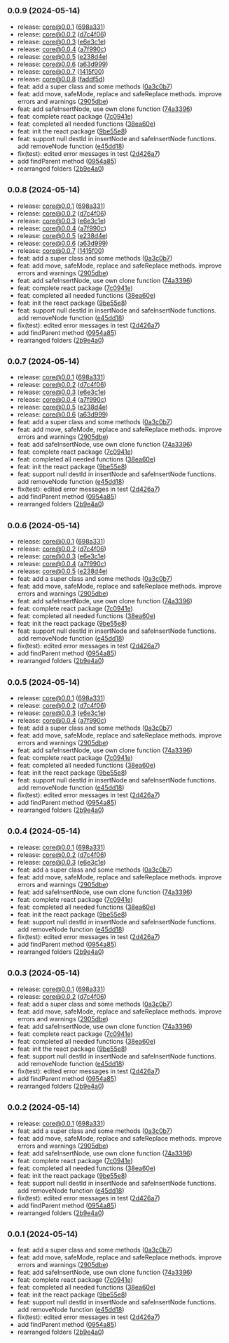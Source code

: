 ## <small>0.0.9 (2024-05-14)</small>

* release: core@0.0.1 ([698a331](https://github.com/alirezahematidev/categorizr/commit/698a331))
* release: core@0.0.2 ([d7c4f06](https://github.com/alirezahematidev/categorizr/commit/d7c4f06))
* release: core@0.0.3 ([e6e3c1e](https://github.com/alirezahematidev/categorizr/commit/e6e3c1e))
* release: core@0.0.4 ([a7f990c](https://github.com/alirezahematidev/categorizr/commit/a7f990c))
* release: core@0.0.5 ([e238d4e](https://github.com/alirezahematidev/categorizr/commit/e238d4e))
* release: core@0.0.6 ([a63d999](https://github.com/alirezahematidev/categorizr/commit/a63d999))
* release: core@0.0.7 ([1415f00](https://github.com/alirezahematidev/categorizr/commit/1415f00))
* release: core@0.0.8 ([faddf5d](https://github.com/alirezahematidev/categorizr/commit/faddf5d))
* feat: add a super class and some methods ([0a3c0b7](https://github.com/alirezahematidev/categorizr/commit/0a3c0b7))
* feat: add move, safeMode, replace and safeReplace methods. improve errors and warnings ([2905dbe](https://github.com/alirezahematidev/categorizr/commit/2905dbe))
* feat: add safeInsertNode, use own clone function ([74a3396](https://github.com/alirezahematidev/categorizr/commit/74a3396))
* feat: complete react package ([7c0941e](https://github.com/alirezahematidev/categorizr/commit/7c0941e))
* feat: completed all needed functions ([38ea60e](https://github.com/alirezahematidev/categorizr/commit/38ea60e))
* feat: init the react package ([9be55e8](https://github.com/alirezahematidev/categorizr/commit/9be55e8))
* feat: support null destId in insertNode and safeInsertNode functions. add removeNode function ([e45dd18](https://github.com/alirezahematidev/categorizr/commit/e45dd18))
* fix(test): edited error messages in test ([2d426a7](https://github.com/alirezahematidev/categorizr/commit/2d426a7))
* add findParent method ([0954a85](https://github.com/alirezahematidev/categorizr/commit/0954a85))
* rearranged folders ([2b9e4a0](https://github.com/alirezahematidev/categorizr/commit/2b9e4a0))



## <small>0.0.8 (2024-05-14)</small>

* release: core@0.0.1 ([698a331](https://github.com/alirezahematidev/categorizr/commit/698a331))
* release: core@0.0.2 ([d7c4f06](https://github.com/alirezahematidev/categorizr/commit/d7c4f06))
* release: core@0.0.3 ([e6e3c1e](https://github.com/alirezahematidev/categorizr/commit/e6e3c1e))
* release: core@0.0.4 ([a7f990c](https://github.com/alirezahematidev/categorizr/commit/a7f990c))
* release: core@0.0.5 ([e238d4e](https://github.com/alirezahematidev/categorizr/commit/e238d4e))
* release: core@0.0.6 ([a63d999](https://github.com/alirezahematidev/categorizr/commit/a63d999))
* release: core@0.0.7 ([1415f00](https://github.com/alirezahematidev/categorizr/commit/1415f00))
* feat: add a super class and some methods ([0a3c0b7](https://github.com/alirezahematidev/categorizr/commit/0a3c0b7))
* feat: add move, safeMode, replace and safeReplace methods. improve errors and warnings ([2905dbe](https://github.com/alirezahematidev/categorizr/commit/2905dbe))
* feat: add safeInsertNode, use own clone function ([74a3396](https://github.com/alirezahematidev/categorizr/commit/74a3396))
* feat: complete react package ([7c0941e](https://github.com/alirezahematidev/categorizr/commit/7c0941e))
* feat: completed all needed functions ([38ea60e](https://github.com/alirezahematidev/categorizr/commit/38ea60e))
* feat: init the react package ([9be55e8](https://github.com/alirezahematidev/categorizr/commit/9be55e8))
* feat: support null destId in insertNode and safeInsertNode functions. add removeNode function ([e45dd18](https://github.com/alirezahematidev/categorizr/commit/e45dd18))
* fix(test): edited error messages in test ([2d426a7](https://github.com/alirezahematidev/categorizr/commit/2d426a7))
* add findParent method ([0954a85](https://github.com/alirezahematidev/categorizr/commit/0954a85))
* rearranged folders ([2b9e4a0](https://github.com/alirezahematidev/categorizr/commit/2b9e4a0))



## <small>0.0.7 (2024-05-14)</small>

* release: core@0.0.1 ([698a331](https://github.com/alirezahematidev/categorizr/commit/698a331))
* release: core@0.0.2 ([d7c4f06](https://github.com/alirezahematidev/categorizr/commit/d7c4f06))
* release: core@0.0.3 ([e6e3c1e](https://github.com/alirezahematidev/categorizr/commit/e6e3c1e))
* release: core@0.0.4 ([a7f990c](https://github.com/alirezahematidev/categorizr/commit/a7f990c))
* release: core@0.0.5 ([e238d4e](https://github.com/alirezahematidev/categorizr/commit/e238d4e))
* release: core@0.0.6 ([a63d999](https://github.com/alirezahematidev/categorizr/commit/a63d999))
* feat: add a super class and some methods ([0a3c0b7](https://github.com/alirezahematidev/categorizr/commit/0a3c0b7))
* feat: add move, safeMode, replace and safeReplace methods. improve errors and warnings ([2905dbe](https://github.com/alirezahematidev/categorizr/commit/2905dbe))
* feat: add safeInsertNode, use own clone function ([74a3396](https://github.com/alirezahematidev/categorizr/commit/74a3396))
* feat: complete react package ([7c0941e](https://github.com/alirezahematidev/categorizr/commit/7c0941e))
* feat: completed all needed functions ([38ea60e](https://github.com/alirezahematidev/categorizr/commit/38ea60e))
* feat: init the react package ([9be55e8](https://github.com/alirezahematidev/categorizr/commit/9be55e8))
* feat: support null destId in insertNode and safeInsertNode functions. add removeNode function ([e45dd18](https://github.com/alirezahematidev/categorizr/commit/e45dd18))
* fix(test): edited error messages in test ([2d426a7](https://github.com/alirezahematidev/categorizr/commit/2d426a7))
* add findParent method ([0954a85](https://github.com/alirezahematidev/categorizr/commit/0954a85))
* rearranged folders ([2b9e4a0](https://github.com/alirezahematidev/categorizr/commit/2b9e4a0))



## <small>0.0.6 (2024-05-14)</small>

* release: core@0.0.1 ([698a331](https://github.com/alirezahematidev/categorizr/commit/698a331))
* release: core@0.0.2 ([d7c4f06](https://github.com/alirezahematidev/categorizr/commit/d7c4f06))
* release: core@0.0.3 ([e6e3c1e](https://github.com/alirezahematidev/categorizr/commit/e6e3c1e))
* release: core@0.0.4 ([a7f990c](https://github.com/alirezahematidev/categorizr/commit/a7f990c))
* release: core@0.0.5 ([e238d4e](https://github.com/alirezahematidev/categorizr/commit/e238d4e))
* feat: add a super class and some methods ([0a3c0b7](https://github.com/alirezahematidev/categorizr/commit/0a3c0b7))
* feat: add move, safeMode, replace and safeReplace methods. improve errors and warnings ([2905dbe](https://github.com/alirezahematidev/categorizr/commit/2905dbe))
* feat: add safeInsertNode, use own clone function ([74a3396](https://github.com/alirezahematidev/categorizr/commit/74a3396))
* feat: complete react package ([7c0941e](https://github.com/alirezahematidev/categorizr/commit/7c0941e))
* feat: completed all needed functions ([38ea60e](https://github.com/alirezahematidev/categorizr/commit/38ea60e))
* feat: init the react package ([9be55e8](https://github.com/alirezahematidev/categorizr/commit/9be55e8))
* feat: support null destId in insertNode and safeInsertNode functions. add removeNode function ([e45dd18](https://github.com/alirezahematidev/categorizr/commit/e45dd18))
* fix(test): edited error messages in test ([2d426a7](https://github.com/alirezahematidev/categorizr/commit/2d426a7))
* add findParent method ([0954a85](https://github.com/alirezahematidev/categorizr/commit/0954a85))
* rearranged folders ([2b9e4a0](https://github.com/alirezahematidev/categorizr/commit/2b9e4a0))



## <small>0.0.5 (2024-05-14)</small>

* release: core@0.0.1 ([698a331](https://github.com/alirezahematidev/categorizr/commit/698a331))
* release: core@0.0.2 ([d7c4f06](https://github.com/alirezahematidev/categorizr/commit/d7c4f06))
* release: core@0.0.3 ([e6e3c1e](https://github.com/alirezahematidev/categorizr/commit/e6e3c1e))
* release: core@0.0.4 ([a7f990c](https://github.com/alirezahematidev/categorizr/commit/a7f990c))
* feat: add a super class and some methods ([0a3c0b7](https://github.com/alirezahematidev/categorizr/commit/0a3c0b7))
* feat: add move, safeMode, replace and safeReplace methods. improve errors and warnings ([2905dbe](https://github.com/alirezahematidev/categorizr/commit/2905dbe))
* feat: add safeInsertNode, use own clone function ([74a3396](https://github.com/alirezahematidev/categorizr/commit/74a3396))
* feat: complete react package ([7c0941e](https://github.com/alirezahematidev/categorizr/commit/7c0941e))
* feat: completed all needed functions ([38ea60e](https://github.com/alirezahematidev/categorizr/commit/38ea60e))
* feat: init the react package ([9be55e8](https://github.com/alirezahematidev/categorizr/commit/9be55e8))
* feat: support null destId in insertNode and safeInsertNode functions. add removeNode function ([e45dd18](https://github.com/alirezahematidev/categorizr/commit/e45dd18))
* fix(test): edited error messages in test ([2d426a7](https://github.com/alirezahematidev/categorizr/commit/2d426a7))
* add findParent method ([0954a85](https://github.com/alirezahematidev/categorizr/commit/0954a85))
* rearranged folders ([2b9e4a0](https://github.com/alirezahematidev/categorizr/commit/2b9e4a0))



## <small>0.0.4 (2024-05-14)</small>

* release: core@0.0.1 ([698a331](https://github.com/alirezahematidev/categorizr/commit/698a331))
* release: core@0.0.2 ([d7c4f06](https://github.com/alirezahematidev/categorizr/commit/d7c4f06))
* release: core@0.0.3 ([e6e3c1e](https://github.com/alirezahematidev/categorizr/commit/e6e3c1e))
* feat: add a super class and some methods ([0a3c0b7](https://github.com/alirezahematidev/categorizr/commit/0a3c0b7))
* feat: add move, safeMode, replace and safeReplace methods. improve errors and warnings ([2905dbe](https://github.com/alirezahematidev/categorizr/commit/2905dbe))
* feat: add safeInsertNode, use own clone function ([74a3396](https://github.com/alirezahematidev/categorizr/commit/74a3396))
* feat: complete react package ([7c0941e](https://github.com/alirezahematidev/categorizr/commit/7c0941e))
* feat: completed all needed functions ([38ea60e](https://github.com/alirezahematidev/categorizr/commit/38ea60e))
* feat: init the react package ([9be55e8](https://github.com/alirezahematidev/categorizr/commit/9be55e8))
* feat: support null destId in insertNode and safeInsertNode functions. add removeNode function ([e45dd18](https://github.com/alirezahematidev/categorizr/commit/e45dd18))
* fix(test): edited error messages in test ([2d426a7](https://github.com/alirezahematidev/categorizr/commit/2d426a7))
* add findParent method ([0954a85](https://github.com/alirezahematidev/categorizr/commit/0954a85))
* rearranged folders ([2b9e4a0](https://github.com/alirezahematidev/categorizr/commit/2b9e4a0))



## <small>0.0.3 (2024-05-14)</small>

* release: core@0.0.1 ([698a331](https://github.com/alirezahematidev/categorizr/commit/698a331))
* release: core@0.0.2 ([d7c4f06](https://github.com/alirezahematidev/categorizr/commit/d7c4f06))
* feat: add a super class and some methods ([0a3c0b7](https://github.com/alirezahematidev/categorizr/commit/0a3c0b7))
* feat: add move, safeMode, replace and safeReplace methods. improve errors and warnings ([2905dbe](https://github.com/alirezahematidev/categorizr/commit/2905dbe))
* feat: add safeInsertNode, use own clone function ([74a3396](https://github.com/alirezahematidev/categorizr/commit/74a3396))
* feat: complete react package ([7c0941e](https://github.com/alirezahematidev/categorizr/commit/7c0941e))
* feat: completed all needed functions ([38ea60e](https://github.com/alirezahematidev/categorizr/commit/38ea60e))
* feat: init the react package ([9be55e8](https://github.com/alirezahematidev/categorizr/commit/9be55e8))
* feat: support null destId in insertNode and safeInsertNode functions. add removeNode function ([e45dd18](https://github.com/alirezahematidev/categorizr/commit/e45dd18))
* fix(test): edited error messages in test ([2d426a7](https://github.com/alirezahematidev/categorizr/commit/2d426a7))
* add findParent method ([0954a85](https://github.com/alirezahematidev/categorizr/commit/0954a85))
* rearranged folders ([2b9e4a0](https://github.com/alirezahematidev/categorizr/commit/2b9e4a0))



## <small>0.0.2 (2024-05-14)</small>

* release: core@0.0.1 ([698a331](https://github.com/alirezahematidev/categorizr/commit/698a331))
* feat: add a super class and some methods ([0a3c0b7](https://github.com/alirezahematidev/categorizr/commit/0a3c0b7))
* feat: add move, safeMode, replace and safeReplace methods. improve errors and warnings ([2905dbe](https://github.com/alirezahematidev/categorizr/commit/2905dbe))
* feat: add safeInsertNode, use own clone function ([74a3396](https://github.com/alirezahematidev/categorizr/commit/74a3396))
* feat: complete react package ([7c0941e](https://github.com/alirezahematidev/categorizr/commit/7c0941e))
* feat: completed all needed functions ([38ea60e](https://github.com/alirezahematidev/categorizr/commit/38ea60e))
* feat: init the react package ([9be55e8](https://github.com/alirezahematidev/categorizr/commit/9be55e8))
* feat: support null destId in insertNode and safeInsertNode functions. add removeNode function ([e45dd18](https://github.com/alirezahematidev/categorizr/commit/e45dd18))
* fix(test): edited error messages in test ([2d426a7](https://github.com/alirezahematidev/categorizr/commit/2d426a7))
* add findParent method ([0954a85](https://github.com/alirezahematidev/categorizr/commit/0954a85))
* rearranged folders ([2b9e4a0](https://github.com/alirezahematidev/categorizr/commit/2b9e4a0))



## <small>0.0.1 (2024-05-14)</small>

* feat: add a super class and some methods ([0a3c0b7](https://github.com/alirezahematidev/categorizr/commit/0a3c0b7))
* feat: add move, safeMode, replace and safeReplace methods. improve errors and warnings ([2905dbe](https://github.com/alirezahematidev/categorizr/commit/2905dbe))
* feat: add safeInsertNode, use own clone function ([74a3396](https://github.com/alirezahematidev/categorizr/commit/74a3396))
* feat: complete react package ([7c0941e](https://github.com/alirezahematidev/categorizr/commit/7c0941e))
* feat: completed all needed functions ([38ea60e](https://github.com/alirezahematidev/categorizr/commit/38ea60e))
* feat: init the react package ([9be55e8](https://github.com/alirezahematidev/categorizr/commit/9be55e8))
* feat: support null destId in insertNode and safeInsertNode functions. add removeNode function ([e45dd18](https://github.com/alirezahematidev/categorizr/commit/e45dd18))
* fix(test): edited error messages in test ([2d426a7](https://github.com/alirezahematidev/categorizr/commit/2d426a7))
* add findParent method ([0954a85](https://github.com/alirezahematidev/categorizr/commit/0954a85))
* rearranged folders ([2b9e4a0](https://github.com/alirezahematidev/categorizr/commit/2b9e4a0))



